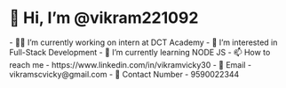  <h1> 👋 Hi, I’m @vikram221092 </H1>
- 👨‍💻 I’m currently working on intern at DCT Academy
- 👀 I’m interested in Full-Stack Development
- 🌱 I’m currently learning NODE JS
- 📫 How to reach me - https://www.linkedin.com/in/vikramvicky30
- 📩 Email - vikramscvicky@gmail.com
- 📱 Contact Number - 9590022344


<!---
vikram221092/vikram221092 is a ✨ special ✨ repository because its `README.md` (this file) appears on your GitHub profile.
You can click the Preview link to take a look at your changes.
--->
